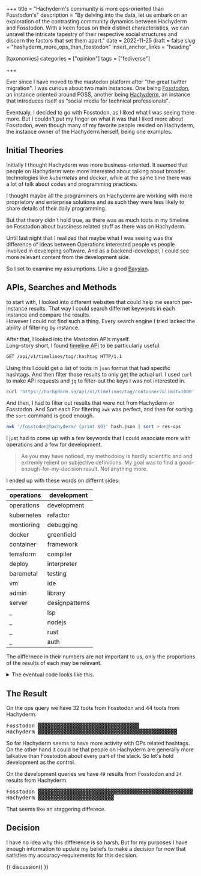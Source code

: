 +++
title = "Hachyderm's community is more ops-oriented than Fosstodon's"
description = "By delving into the data, let us embark on an exploration of the contrasting community dynamics between Hachyderm and Fosstodon. With a keen focus on their distinct characteristics, we can unravel the intricate tapestry of their respective social structures and discern the factors that set them apart."
date = 2022-11-25
draft = false
slug = "hashyderm_more_ops_than_fosstodon"
insert_anchor_links = "heading"

[taxonomies]
categories = ["opinion"]
tags = ["fediverse"]

+++

<section class="intro">

Ever since I have moved to the mastodon platform after "the great twitter migration". I was curious about two main instances. 
One being [Fosstodon](https://Fosstodon.org), an instance oriented around <abr title="Free and Open-Source Software">FOSS</abr>, another being [Hachyderm](https://hachyderm.io), an instance that introduces itself as <q cite="https://hachyderm.io/about">social media for technical professionals</q>.

Eventualy, I decided to go with Fosstodon, as I liked what I was seeing there more.
But I couldn't put my finger on what it was that I liked more about Fosstodon, even though many of my favorite people resided on Hachyderm, the instance owner of the Hachyderm herself, being one examples.  

</section>


## Initial Theories

Initially I thought Hachyderm was more business-oriented. It seemed that people on Hachyderm were more interested about talking about broader technologies like *kubernetes* and *docker*, while at the same time there was a lot of talk about codes and programming practices.

I thought maybe all the programmers on Hachyderm are working with more proprietory and enterprise solutions and as such they were less likely to share details of their daily programming.

But that theory didn't hold true, as there was as much toots in my timeline on Fosstodon about bussiness related stuff as there was on Hachyderm.

Until last night that I realized that maybe what I was seeing was the difference of ideas between Operations interested people vs people involved in developing software. And as a backend-developer, I could see more relevant content from the development side.  

So I set to examine my assumptions.
Like a good [Baysian](https://www.lesswrong.com/tag/bayes-theorem).

## APIs, Searches and Methods

to start with, I looked into different websites that could help me search per-instance results.
That way I could search differnet keywords in each instance and compare the results.  
However I could not find such a thing. Every search engine I tried lacked the ability of filtering by instance.


After that, I looked into the Mastodon <abr title="Application Programming Interface">API</abr>s myself.  
Long-story short, I found [timeline API](https://docs.joinmastodon.org/methods/timelines/#tag) to be particularly useful: 


```sh
GET /api/v1/timelines/tag/:hashtag HTTP/1.1
```

Using this I could get a list of toots in ``json`` format that had specific hashtags.
And then filter those results to only get the actual url.
I used ``curl`` to make API requests and ``jq`` to filter-out the keys I was not interested in.    

```bash
curl 'https://hachyderm.io/api/v1/timelines/tag/container?&limit=1000' | jq '.[].url' >> hash.json
```

And then, I had to filter out results that were not from Hachyderm or Fosstodon. And Sort each
For filtering ``awk`` was perfect, and then for sorting the ``sort`` command is good enough. 

```bash
awk '/fosstodon|hachyderm/ {print $0}' hash.json | sort > res-ops  
```

I just had to come up with a few keywords that I could associate more with operations and a few for development. 

> As you may have noticed, my methodoloy is hardly scientific and and extremly relient on subjective definitions.
> My goal was to find a good-enough-for-my-decision result. Not anything more. 

I ended up with these words on differnt sides:

|operations|development|
|---|---|
|operations|development|
|kubernetes|refactor|
|montioring|debugging|
|docker|greenfield|
|container|framework|
|terraform|compiler|
|deploy|interpreter|
|baremetal|testing|
|vm|ide|
|admin|library|
|server|designpatterns|
|_|lsp|
|_|nodejs|
|_|rust|
|_|auth|

The differnece in their numbers are not important to us, only the proportions of the results of each may be relevant.

<details>

<summary>The eventual code looks like this.</summary> 

```bash

#! /usr/bin/env bash

# this part gives us a file with results of the OPs-related keywords
curl 'https://hachyderm.io/api/v1/timelines/tag/kubernetes?&limit=1000' | jq '.[].url' > hash.json &&
curl 'https://hachyderm.io/api/v1/timelines/tag/docker?&limit=1000' | jq '.[].url' >> hash.json &&
curl 'https://hachyderm.io/api/v1/timelines/tag/container?&limit=1000' | jq '.[].url' >> hash.json &&
curl 'https://hachyderm.io/api/v1/timelines/tag/operations?&limit=1000' | jq '.[].url' >> hash.json &&
curl 'https://hachyderm.io/api/v1/timelines/tag/terraform?&limit=1000' | jq '.[].url' >> hash.json &&
curl 'https://hachyderm.io/api/v1/timelines/tag/deploy?&limit=1000' | jq '.[].url' >> hash.json &&
curl 'https://hachyderm.io/api/v1/timelines/tag/baremetal?&limit=1000' | jq '.[].url' >> hash.json &&
curl 'https://hachyderm.io/api/v1/timelines/tag/vm?&limit=1000' | jq '.[].url' >> hash.json &&
curl 'https://hachyderm.io/api/v1/timelines/tag/monitoring?&limit=1000' | jq '.[].url' >> hash.json &&
curl 'https://hachyderm.io/api/v1/timelines/tag/admin?&limit=1000' | jq '.[].url' >> hash.json &&
curl 'https://hachyderm.io/api/v1/timelines/tag/server?&limit=1000' | jq '.[].url' >> hash.json &&
awk '/fosstodon|hachyderm/ {print $0}' hash.json | sort > res-ops && 
rm hash.json &&

# this part gives us a file with results of the Devs-related keywords
curl 'https://hachyderm.io/api/v1/timelines/tag/develop?&limit=1000' | jq '.[].url' > hash.json &&
curl 'https://hachyderm.io/api/v1/timelines/tag/refactor?&limit=1000' | jq '.[].url' >> hash.json &&
curl 'https://hachyderm.io/api/v1/timelines/tag/greenfield?&limit=1000' | jq '.[].url' >> hash.json &&
curl 'https://hachyderm.io/api/v1/timelines/tag/framework?&limit=1000' | jq '.[].url' >> hash.json &&
curl 'https://hachyderm.io/api/v1/timelines/tag/compiler?&limit=1000' | jq '.[].url' >> hash.json &&
curl 'https://hachyderm.io/api/v1/timelines/tag/interpreter?&limit=1000' | jq '.[].url' >> hash.json &&
curl 'https://hachyderm.io/api/v1/timelines/tag/testing?&limit=1000' | jq '.[].url' >> hash.json &&
curl 'https://hachyderm.io/api/v1/timelines/tag/ide?&limit=1000' | jq '.[].url' >> hash.json &&
curl 'https://hachyderm.io/api/v1/timelines/tag/library?&limit=1000' | jq '.[].url' >> hash.json &&
curl 'https://hachyderm.io/api/v1/timelines/tag/development?&limit=1000' | jq '.[].url' >> hash.json &&
curl 'https://hachyderm.io/api/v1/timelines/tag/designpatterns?&limit=1000' | jq '.[].url' >> hash.json &&
curl 'https://hachyderm.io/api/v1/timelines/tag/lsp?&limit=1000' | jq '.[].url' >> hash.json &&
curl 'https://hachyderm.io/api/v1/timelines/tag/nodejs?&limit=1000' | jq '.[].url' >> hash.json &&
curl 'https://hachyderm.io/api/v1/timelines/tag/rust?&limit=1000' | jq '.[].url' >> hash.json &&
curl 'https://hachyderm.io/api/v1/timelines/tag/auth?&limit=1000' | jq '.[].url' >> hash.json &&
curl 'https://hachyderm.io/api/v1/timelines/tag/debuggin?&limit=1000' | jq '.[].url' >> hash.json &&
awk '/fosstodon|hachyderm/ {print $0}' hash.json | sort > res-develop && 
rm hash.json

```  
</details>



## The Result 

On the ops query we have <data value="32">32 toots</data> from Fosstodon and <data value="44">44 toots</data> from Hachyderm.   

<pre>
<label for="foss">Fosstodon</label> <data id="foss" value="32">▓▓▓▓▓▓▓▓▓▓▓▓▓▓▓▓▓▓▓▓▓▓▓▓▓▓▓▓▓▓▓▓</data>
<label for="hachy">Hachyderm</label> <data id="hachy" value="44">▓▓▓▓▓▓▓▓▓▓▓▓▓▓▓▓▓▓▓▓▓▓▓▓▓▓▓▓▓▓▓▓▓▓▓▓▓▓▓▓▓▓▓▓</data>
</pre>

So far Hachyderm seems to have more activity with OPs related hashtags.
On the other hand it could be that people on Hachyderm are generally more talkative than Fosstodon about every part of the stack.
So let's hold development as the control.   

On the development queries we have ``49`` results from Fosstodon and ``24`` results from Hachyderm.   


<pre>
<label for="foss">Fosstodon</label> <data id="foss" value="49">▓▓▓▓▓▓▓▓▓▓▓▓▓▓▓▓▓▓▓▓▓▓▓▓▓▓▓▓▓▓▓▓▓▓▓▓▓▓▓▓▓▓▓▓▓▓▓▓▓</data>
<label for="hachy">Hachyderm</label> <data id="hachy" value="24">▓▓▓▓▓▓▓▓▓▓▓▓▓▓▓▓▓▓▓▓▓▓▓▓</data>
</pre>


That seems like an staggering differece.



## Decision

I have no idea why this difference is so harsh. But for my purposes I have enough information to update my beliefs to make a decision for now that satisfies my accuracy-requirements for this decision.





{{ discussion() }}